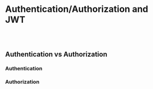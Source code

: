 # Authentication/Authorization and JWT
<br> <br />
## Authentication vs Authorization

### Authentication



### Authorization